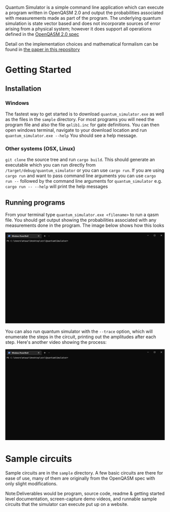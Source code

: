 Quantum Simulator is a simple command line application which can execute a program written in OpenQASM 2.0 and output the probabilities associated with measurements made as part of the program. The underlying quantum simulation is state vector based and does not incorporate sources of error arising from a physical system; however it does support all operations defined in the [OpenQASM 2.0 spec](https://arxiv.org/pdf/1707.03429.pdf)

Detail on the implementation choices and mathematical formalism can be found in [the paper in this repository](https://raw.githubusercontent.com/mtauraso/QuantumSimulator/v0.1.0/LaTeX/QuantumSimulator.pdf)


# Getting Started

## Installation
### Windows
The fastest way to get started is to download `quantum_simulator.exe` as well as the files in the `sample` directory. For most programs you will need the program file and also the file `qelib1.inc` for gate definitions. You can then open windows terminal, navigate to your download location and run `quantum_simulator.exe --help` You should see a help message.

### Other systems (OSX, Linux)
`git clone` the source tree and run `cargo build`. This should generate an executable which you can run directly from `/target/debug/quantum_simulator` or you can use `cargo run`. If you are using `cargo run` and want to pass command line arguments you can use `cargo run --` followed by the command line arguments for `quantum_simulator` e.g. `cargo run -- --help` will print the help messages

## Running programs
From your terminal type `quantum_simulator.exe <filename>` to run a qasm file. You should get output showing the probabilities associated with any measurements done in the program. The image below shows how this looks

![Gif showing quantum_simulator being run on a simple test program](https://raw.githubusercontent.com/mtauraso/QuantumSimulator/main/images/simple.gif)

You can also run quantum simulator with the `--trace` option, which will enumerate the steps in the circuit, printing out the amplitudes after each step. Here's another video showing the process:

![Gif showing quantum_simulator being run on a simple test program in trace mode](https://raw.githubusercontent.com/mtauraso/QuantumSimulator/main/images/trace.gif)


# Sample circuits
Sample circuits are in the `sample` directory. A few basic circuits are there for ease of use, many of them are originally from the OpenQASM spec with only slight modifications.


Note:Deliverables would be program, source code, readme & getting started level documentation, screen-capture demo videos, and runnable sample circuits that the simulator can execute put up on a website. 